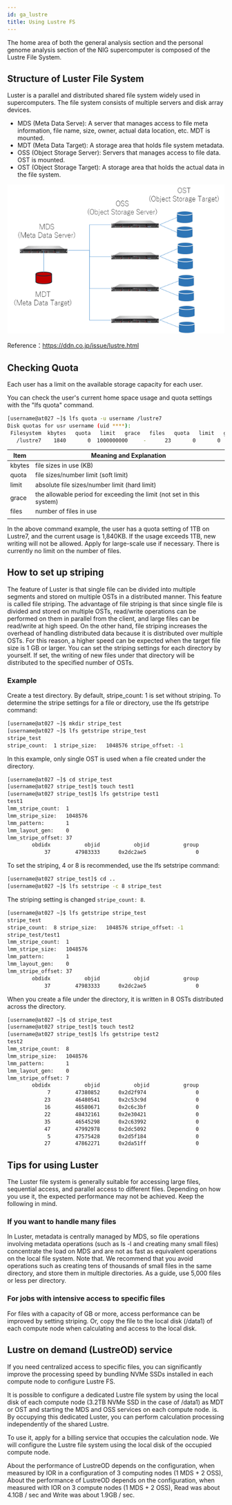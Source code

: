 ```yaml
---
id: ga_lustre
title: Using Lustre FS
---
```


The home area of both the general analysis section and the personal genome analysis section of the NIG supercomputer is composed of the Lustre File System.

## Structure of Luster File System

Luster is a parallel and distributed shared file system widely used in supercomputers.
The file system consists of multiple servers and disk array devices.

- MDS (Meta Data Serve): A server that manages access to file meta information, file name, size, owner, actual data location, etc. MDT is mounted.
- MDT (Meta Data Target): A storage area that holds file system metadata.
- OSS (Object Storage Server): Servers that manages access to file data. OST is mounted.
- OST (Object Storage Target): A storage area that holds the actual data in the file system.

![](lustre.png)

Reference：https://ddn.co.jp/issue/lustre.html


## Checking Quota


Each user has a limit on the available storage capacity for each user.

You can check the user's current home space usage and quota settings with the "lfs quota" command.


```bash
[username@at027 ~]$ lfs quota -u username /lustre7
Disk quotas for usr username (uid ****):
 Filesystem  kbytes   quota   limit   grace   files   quota   limit   grace
   /lustre7    1840       0  1000000000     -      23       0       0       -
```

| Item | Meaning and Explanation |
|----------|----------------------------------------------|
|kbytes | file sizes in use (KB) |
|quota | file sizes/number limit (soft limit)
|limit | absolute file sizes/number limit (hard limit) |
|grace | the allowable period for exceeding the limit (not set in this system)
|files | number of files in use
                        |

In the above command example, the user has a quota setting of 1TB on Lustre7, and the current usage is 1,840KB.
If the usage exceeds 1TB, new writing will not be allowed. Apply for large-scale use if necessary.
There is currently no limit on the number of files.


 
## How to set up striping

The feature of Luster is that single file can be divided into multiple segments and stored on multiple OSTs in a distributed manner. This feature is called file striping. The advantage of file striping is that since single file is divided and stored on multiple OSTs, read/write operations can be performed on them in parallel from the client, and large files can be read/write at high speed. On the other hand, file striping increases the overhead of handling distributed data because it is distributed over multiple OSTs. For this reason, a higher speed can be expected when the target file size is 1 GB or larger. You can set the striping settings for each directory by yourself. If set, the writing of new files under that directory will be distributed to the specified number of OSTs.

### Example

Create a test directory. By default, stripe_count: 1 is set without striping.  To determine the stripe settings for a file or directory, use the lfs getstripe command:

```bash
[username@at027 ~]$ mkdir stripe_test
[username@at027 ~]$ lfs getstripe stripe_test
stripe_test
stripe_count:  1 stripe_size:   1048576 stripe_offset: -1
```

In this example, only single OST is used when a file created under the directory.

```bash
[username@at027 ~]$ cd stripe_test
[username@at027 stripe_test]$ touch test1
[username@at027 stripe_test]$ lfs getstripe test1
test1
lmm_stripe_count:  1
lmm_stripe_size:   1048576
lmm_pattern:       1
lmm_layout_gen:    0
lmm_stripe_offset: 37
        obdidx           objid           objid           group
            37        47983333      0x2dc2ae5                0
```

To set the striping, 4 or 8 is recommended, use the lfs setstripe command:

```bash
[username@at027 stripe_test]$ cd ..
[username@at027 ~]$ lfs setstripe -c 8 stripe_test
```

The striping setting is changed `stripe_count: 8`.


```bash
[username@at027 ~]$ lfs getstripe stripe_test
stripe_test
stripe_count:  8 stripe_size:   1048576 stripe_offset: -1
stripe_test/test1
lmm_stripe_count:  1
lmm_stripe_size:   1048576
lmm_pattern:       1
lmm_layout_gen:    0
lmm_stripe_offset: 37
        obdidx           objid           objid           group
            37        47983333      0x2dc2ae5                0
```

When you create a file under the directory, it is written in 8 OSTs distributed across the directory.

```bash
[username@at027 ~]$ cd stripe_test
[username@at027 stripe_test]$ touch test2
[username@at027 stripe_test]$ lfs getstripe test2
test2
lmm_stripe_count:  8
lmm_stripe_size:   1048576
lmm_pattern:       1
lmm_layout_gen:    0
lmm_stripe_offset: 7
        obdidx           objid           objid           group
             7        47380852      0x2d2f974                0
            23        46480541      0x2c53c9d                0
            16        46580671      0x2c6c3bf                0
            22        48432161      0x2e30421                0
            35        46545298      0x2c63992                0
            47        47992978      0x2dc5092                0
             5        47575428      0x2d5f184                0
            27        47862271      0x2da51ff                0
```
 
## Tips for using Luster

The Luster file system is generally suitable for accessing large files, sequential access, and parallel access to different files. Depending on how you use it, the expected performance may not be achieved. Keep the following in mind.


### If you want to handle many files

In Luster, metadata is centrally managed by MDS, so file operations involving metadata operations (such as ls -l and creating many small files) concentrate  the load on MDS and are not as fast as equivalent operations on the local file system. Note that. We recommend that you avoid operations such as creating tens of thousands of small files in the same directory, and store them in multiple directories. As a guide, use 5,000 files or less per directory.


### For jobs with intensive access to specific files

For files with a capacity of GB or more, access performance can be improved by setting striping. Or, copy the file to the local disk (/data1) of each compute node when calculating and access to the local disk.

## Lustre on demand (LustreOD) service


If you need centralized access to specific files, you can significantly improve the processing speed by bundling NVMe SSDs installed in each compute node to configure Lustre FS.

It is possible to configure a dedicated Lustre file system by using the local disk of each compute node (3.2TB NVMe SSD in the case of /data1) as MDT or OST and starting the MDS and OSS services on each compute node. is. By occupying this dedicated Luster, you can perform calculation processing independently of the shared Lustre.

To use it, apply for a billing service that occupies the calculation node. We will configure the Lustre file system using the local disk of the occupied compute node.

About the performance of LustreOD depends on the configuration, when measured by IOR in a configuration of 3 computing nodes (1 MDS + 2 OSS), 
About the performance of LustreOD depends on the configuration, when measured with IOR on 3 compute nodes (1 MDS + 2 OSS), Read was about 4.1GB / sec and Write was about 1.9GB / sec.